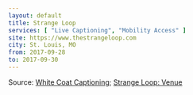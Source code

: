 ```yaml
---
layout: default
title: Strange Loop
services: [ "Live Captioning", "Mobility Access" ]
site: https://www.thestrangeloop.com
city: St. Louis, MO
from: 2017-09-28
to: 2017-09-30
---
```


Source: [White Coat Captioning](http://www.whitecoatcaptioning.com/); [Strange Loop: Venue](https://www.thestrangeloop.com/venue.html)
